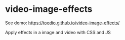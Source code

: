 # video-image-effects

See demo: https://toedio.github.io/video-image-effects/

Apply effects in a image and video with CSS and JS
